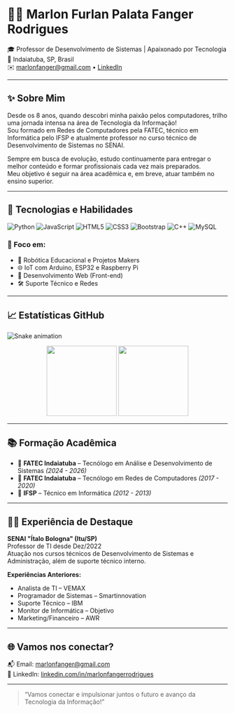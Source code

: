 
# 👨‍💻 Marlon Furlan Palata Fanger Rodrigues

🎓 Professor de Desenvolvimento de Sistemas | Apaixonado por Tecnologia  
📍 Indaiatuba, SP, Brasil  
✉️ marlonfanger@gmail.com • [LinkedIn](https://www.linkedin.com/in/marlonfangerrodrigues)

---

## ✨ Sobre Mim

Desde os 8 anos, quando descobri minha paixão pelos computadores, trilho uma jornada intensa na área de Tecnologia da Informação!  
Sou formado em Redes de Computadores pela FATEC, técnico em Informática pelo IFSP e atualmente professor no curso técnico de Desenvolvimento de Sistemas no SENAI.

Sempre em busca de evolução, estudo continuamente para entregar o melhor conteúdo e formar profissionais cada vez mais preparados.  
Meu objetivo é seguir na área acadêmica e, em breve, atuar também no ensino superior.

---

## 🚀 Tecnologias e Habilidades

![Python](https://img.shields.io/badge/-Python-3776AB?style=flat&logo=python&logoColor=white)
![JavaScript](https://img.shields.io/badge/-JavaScript-F7DF1E?style=flat&logo=javascript&logoColor=black)
![HTML5](https://img.shields.io/badge/-HTML5-E34F26?style=flat&logo=html5&logoColor=white)
![CSS3](https://img.shields.io/badge/-CSS3-1572B6?style=flat&logo=css3&logoColor=white)
![Bootstrap](https://img.shields.io/badge/-Bootstrap-7952B3?style=flat&logo=bootstrap&logoColor=white)
![C++](https://img.shields.io/badge/-C++-00599C?style=flat&logo=cplusplus&logoColor=white)
![MySQL](https://img.shields.io/badge/-MySQL-4479A1?style=flat&logo=mysql&logoColor=white)

### 🔧 Foco em:
- 🤖 Robótica Educacional e Projetos Makers
- 🌐 IoT com Arduino, ESP32 e Raspberry Pi
- 🧠 Desenvolvimento Web (Front-end)
- 🛠️ Suporte Técnico e Redes

---

## 📈 Estatísticas GitHub

![Snake animation](https://github.com/marlon-greg/marlon-greg/blob/output/github-contribution-grid-snake.svg)

<div align="center">
  <img height="160em" src="https://github-readme-stats.vercel.app/api?username=marlon-greg&show_icons=true&theme=radical&count_private=true"/>
  <img height="160em" src="https://github-readme-stats.vercel.app/api/top-langs/?username=marlon-greg&layout=compact&langs_count=8&theme=radical"/>
</div>

---

## 📚 Formação Acadêmica

- 📘 **FATEC Indaiatuba** – Tecnólogo em Análise e Desenvolvimento de Sistemas *(2024 - 2026)*
- 📘 **FATEC Indaiatuba** – Tecnólogo em Redes de Computadores *(2017 - 2020)*
- 📘 **IFSP** – Técnico em Informática *(2012 - 2013)*

---

## 🧑‍🏫 Experiência de Destaque

**SENAI "Ítalo Bologna" (Itu/SP)**  
Professor de TI desde Dez/2022  
Atuação nos cursos técnicos de Desenvolvimento de Sistemas e Administração, além de suporte técnico interno.

**Experiências Anteriores:**  
- Analista de TI – VEMAX  
- Programador de Sistemas – Smartinnovation  
- Suporte Técnico – IBM  
- Monitor de Informática – Objetivo  
- Marketing/Financeiro – AWR

---

## 🌐 Vamos nos conectar?

📬 Email: marlonfanger@gmail.com  
🔗 LinkedIn: [linkedin.com/in/marlonfangerrodrigues](https://www.linkedin.com/in/marlonfangerrodrigues)

---

> “Vamos conectar e impulsionar juntos o futuro e avanço da Tecnologia da Informação!”
